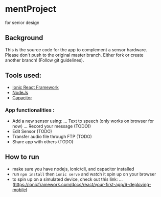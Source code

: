 # mentProject

for senior design

## Background

This is the source code for the app to complement a sensor hardware. Please don't push to the original master branch. Either fork or create another branch! (Follow git guidelines).

## Tools used:

- [Ionic React Framework](https://ionicframework.com/docs/react/)
- [NodeJs](https://nodejs.org/en/)
- [Capacitor](https://capacitor.ionicframework.com/)

### App functionalities :

- Add a new sensor using:
  ... Text to speech (only works on browser for now)
  ... Record your message (TODO))
- Edit Sensor (TODO)
- Transfer audio file through FTP (TODO)
- Share app with others (TODO)

## How to run

- make sure you have nodejs, ionic/cli, and capacitor installed
- run `npm install` then `ionic serve` and watch it spin up on your browser
- to spin up on a simulated device, check out this link:
  ... (https://ionicframework.com/docs/react/your-first-app/6-deploying-mobile)
